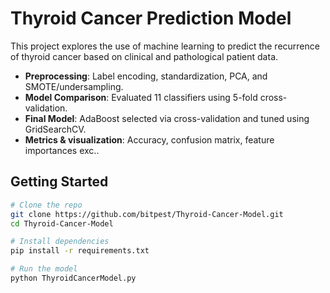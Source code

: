 

# Thyroid Cancer Prediction Model

This project explores the use of machine learning to predict the recurrence of thyroid cancer based on clinical and pathological patient data.
- **Preprocessing**: Label encoding, standardization, PCA, and SMOTE/undersampling.
- **Model Comparison**: Evaluated 11 classifiers using 5-fold cross-validation.
- **Final Model**: AdaBoost selected via cross-validation and tuned using GridSearchCV.
- **Metrics & visualization**: Accuracy, confusion matrix, feature importances exc..

## Getting Started

```bash
# Clone the repo
git clone https://github.com/bitpest/Thyroid-Cancer-Model.git
cd Thyroid-Cancer-Model

# Install dependencies
pip install -r requirements.txt

# Run the model
python ThyroidCancerModel.py
